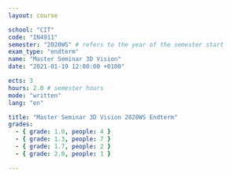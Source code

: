 ```yaml
---
layout: course

school: "CIT"
code: "IN4911"
semester: "2020WS" # refers to the year of the semester start
exam_type: "endterm"
name: "Master Seminar 3D Vision"
date: "2021-01-19 12:00:00 +0100"

ects: 3
hours: 2.0 # semester hours
mode: "written"
lang: "en"

title: "Master Seminar 3D Vision 2020WS Endterm"
grades:
  - { grade: 1.0, people: 4 }
  - { grade: 1.3, people: 7 }
  - { grade: 1.7, people: 2 }
  - { grade: 2.0, people: 1 }

---
```



